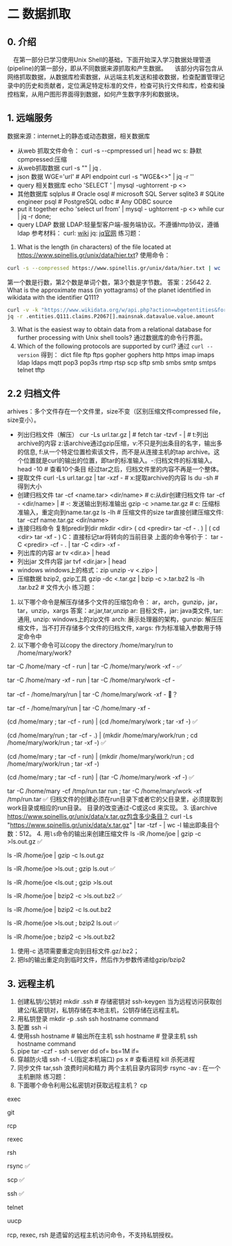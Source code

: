 # 二 数据抓取
## 0. 介绍
&emsp;在第一部分已学习使用Unix Shell的基础，下面开始深入学习数据处理管道(pipeline)的第一部分，即从不同数据来源抓取和产生数据。
&emsp;该部分内容包含从网络抓取数据，从数据库检索数据，从远端主机发送和接收数据，检查配置管理记录中的历史和贡献者，定位满足特定标准的文件，检查可执行文件和库，检查和操控档案，从用户图形界面得到数据，如何产生数字序列和数据块。
## 1. 远端服务
数据来源：internet上的静态或动态数据，相关数据库
* 从web 抓取文件命令：
curl -s --cpmpressed url |
head 
wc
s: 静默 cpmpressed:压缩
* 从web抓取数据
curl -s "" |
jq .
* json 数据
WGE='url' # API endpoint
curl -s "WGE&<>" |
jq -r ''
* query 相关数据库
echo 'SELECT ' | 
mysql -ughtorrent -p <>
* 其他数据库 
sqlplus # Oracle
osql # microsoft SQL Server
sqlite3 # SQLite engineer
psql # PostgreSQL
odbc # Any ODBC source
* put it together
echo 'select url from' |
mysql - ughtorrent -p <>
while
cur |
jq -r
done;
* query LDAP 数据
LDAP:轻量型客户端-服务端协议。不遵循http协议，遵循ldap
参考材料：
curl: [wiki](https://en.wikipedia.org/wiki/CURL)
jq: [jq官网](https://jqlang.github.io/jq/)
练习题：
1. What is the length (in characters) of the file located at https://www.spinellis.gr/unix/data/hier.txt?
使用命令：
```bash
curl -s --compressed https://www.spinellis.gr/unix/data/hier.txt | wc
```
第一个数是行数，第2个数是单词个数，第3个数是字节数。
答案：25642
2. What is the approximate mass (in yottagrams) of the planet identified in wikidata with the identifier Q111?
```bash
curl -v -k "https://www.wikidata.org/w/api.php?action=wbgetentities&format=json&ids=Q111" |
jq -r .entities.Q111.claims.P2067[].mainsnak.datavalue.value.amount
```
3. What is the easiest way to obtain data from a relational database for further processing with Unix shell tools?
通过数据库的命令行界面。
4. Which of the following protocols are supported by curl?
通过 `curl --version` 得到：
 dict file ftp ftps gopher gophers http https imap imaps ldap ldaps mqtt pop3 pop3s rtmp rtsp scp sftp smb smbs smtp smtps telnet tftp
 ## 2.2 归档文件
 arhives：多个文件存在一个文件里，size不变（区别压缩文件compressed file，size变小）。
 * 列出归档文件（解压）
 cur -Ls url.tar.gz |  # fetch
 tar -tzvf - | # t:列出archive的内容 z:该archive通过gzip压缩，v:不只是列出条目的名字，输出多的信息, f:从一个特定位置检索该文件，而不是从连接主机的tap archive。这个位置就是curl的输出的位置，即tar的标准输入。-:归档文件的标准输入。
 head -10 # 查看10个条目
 经过tar之后，归档文件里的内容不再是一个整体。
 * 提取文件
 curl -Ls url.tar.gz |
 tar -xzf - # x:提取archive的内容
 ls
 du -sh <name> # 得到<name>大小
 * 创建归档文件
 tar -cf <name.tar> <dir/name> # c:从dir创建归档文件
 tar -cf - <dir/name> | # -: 发送输出到标准输出
 gzip -c >name.tar.gz # c: 压缩标准输入，重定向到name.tar.gz
 ls -lh # 压缩文件的size
 tar直接创建压缩文件:
 tar -czf name.tar.gz <dir/name>
 * 连接归档命令
 复制predir到dir
 mkdir \<dir>
 (
cd \<predir>
tar -cf - .
 ) | (
cd \<dir>
tar -xf -
 )
 C：直接标记tar将转向的当前目录
 上面的命令等价于：
 tar -C \<predir> -cf - . | tar -C \<dir> -xf -
 * 列出库的内容
 ar tv <dir.a> |
 head
 * 列出jar 文件内容
 jar tvf <dir.jar> |
 head
 * windows
 windows上的格式：zip
 unzip -v <.zip> |
 * 压缩数据
 bzip2, gzip工具
 gzip -dc <.tar.gz | bzip -c >.tar.bz2
 ls -lh .tar.bz2 # 文件大小
练习题：
1. 以下哪个命令是解压存储多个文件的压缩包命令：
ar，arch，gunzip，jar，tar，unzip，xargs
答案：ar,jar,tar,unzip
ar: 目标文件，jar: java类文件, tar: 通用, unzip: windows上的zip文件 
arch: 展示处理器的架构，gunzip: 解压压缩文件，当不打开存储多个文件的归档文件, xargs: 作为标准输入参数用于特定命令中
2. 以下哪个命令可以copy the directory /home/mary/run to /home/mary/work?

tar -C /home/mary -cf - run | tar -C /home/mary/work -xf -  ✅

tar -C /home/mary -xf - run | tar -C /home/mary/work -cf -

tar -cf - /home/mary/run | tar -C /home/mary/work -xf -  🏁？

tar -cf - /home/mary/run | tar -C /home/mary -xf -

(cd /home/mary ; tar -cf - run) | (cd /home/mary/work ; tar -xf -) ✅

(cd /home/mary/run ; tar -cf - .) |
(mkdir /home/mary/work/run ; cd /home/mary/work/run ; tar -xf -) ✅

(cd /home/mary ; tar -cf - run) |
(mkdir /home/mary/work/run ; cd /home/mary/work/run ; tar -xf -)

(cd /home/mary ; tar -cf - run) | (tar -C /home/mary/work -xf -) ✅

tar -C /home/mary -cf /tmp/run.tar run ; tar -C /home/mary/work -xf /tmp/run.tar ✅
归档文件的创建必须在run目录下或者它的父目录里，必须提取到work目录或相应的run目录。
目录的改变通过-C或这cd 来实现。
3.  该archive https://www.spinellis.gr/unix/data/x.tar.gz包含多少条目？
curl -Ls "https://www.spinellis.gr/unix/data/x.tar.gz" |
tar -tzf - |
wc -l
输出即条目个数：512。
4. 用`ls`命令的输出来创建压缩文件
ls -lR /home/joe | gzip -c >ls.out.gz ✅ 

ls -lR /home/joe | gzip -c ls.out.gz

ls -lR /home/joe >ls.out ; gzip ls.out ✅

ls -lR /home/joe <ls.out ; gzip >ls.out

ls -lR /home/joe | bzip2 -c >ls.out.bz2 ✅

ls -lR /home/joe | bzip2 -c ls.out.bz2

ls -lR /home/joe >ls.out ; bzip2 ls.out ✅

ls -lR /home/joe ; bzip2 -c >ls.out.bz2
1. 使用-c 选项需要重定向到目标文件.gz/.bz2；
2. 把ls的输出重定向到临时文件，然后作为参数传递给gzip/bzip2
## 3. 远程主机
1. 创建私钥/公钥对
mkdir .ssh # 存储密钥对
ssh-keygen
当为远程访问获取创建公/私密钥对，私钥存储在本地主机，公钥存储在远程主机。
2. 用私钥登录
mkdir -p .ssh
ssh hostname command
3. 配置
ssh -i 
4. 使用ssh
hostname # 输出所在主机
ssh hostname # 登录主机
ssh hostname command 
5. pipe 
tar -czf - 
ssh server dd of= bs=1M
              if=
6. 穿越防火墙
ssh -f -L(指定本机端口)
ps x # 查看进程
kill 杀死进程
7. 同步文件
tar,ssh 浪费时间和精力
两个主机目录内容同步
rsync -av :
在一个主机删除
练习题：
1. 下面哪个命令利用公私密钥对获取远程主机？
cp

exec

git

rcp

rexec

rsh

rsync ✅

scp ✅

ssh ✅

telnet

uucp

rcp, rexec, rsh 是遗留的远程主机访问命令，不支持私钥授权。